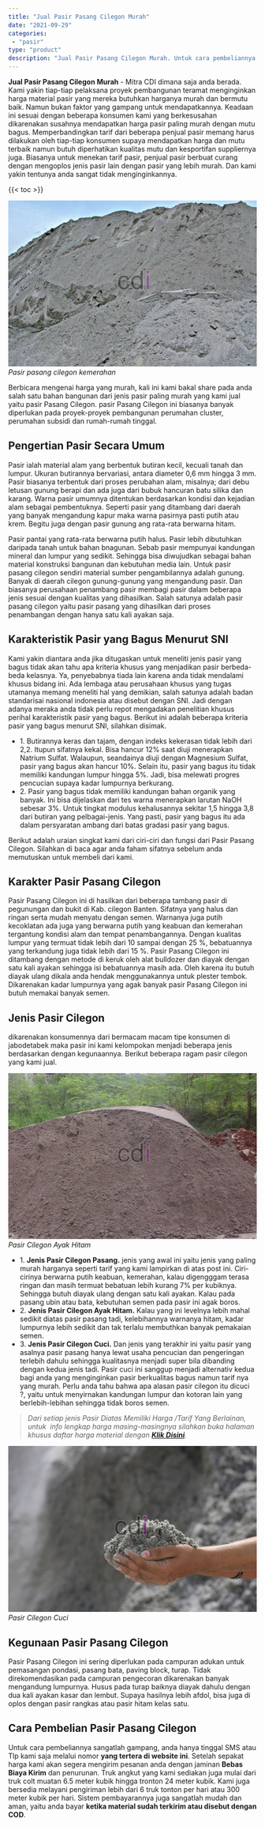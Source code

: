 ```yaml
---
title: "Jual Pasir Pasang Cilegon Murah"
date: "2021-09-29"
categories:
 - "pasir"
type: "product"
description: "Jual Pasir Pasang Cilegon Murah. Untuk cara pembeliannya sangatlah gampang, anda hanya tinggal SMS atau Tlp kami saja melalui nomor **yang tertera di website..."
---
```


**Jual Pasir Pasang Cilegon Murah** - Mitra CDI dimana saja anda berada. Kami yakin tiap-tiap pelaksana proyek pembangunan teramat menginginkan harga material pasir yang mereka butuhkan harganya murah dan bermutu baik. Namun bukan faktor yang gampang untuk mendapatkannya. Keadaan ini sesuai dengan beberapa konsumen kami yang berkesusahan dikarenakan susahnya mendapatkan harga pasir paling murah dengan mutu bagus. Memperbandingkan tarif dari beberapa penjual pasir memang harus dilakukan oleh tiap-tiap konsumen supaya mendapatkan harga dan mutu terbaik namun butuh diperhatikan kualitas mutu dan kesportifan suppliernya juga. Biasanya untuk menekan tarif pasir, penjual pasir berbuat curang dengan mengoplos jenis pasir lain dengan pasir yang lebih murah. Dan kami yakin tentunya anda sangat tidak menginginkannya.

{{< toc >}}

![Pasir pasang cilegon kemerahan](/images/product/pasir-pasang-cilegon-2.jpg)
*Pasir pasang cilegon kemerahan*

Berbicara mengenai harga yang murah, kali ini kami bakal share pada anda salah satu bahan bangunan dari jenis pasir paling murah yang kami jual yaitu pasir Pasang Cilegon. pasir Pasang Cilegon ini biasanya banyak diperlukan pada proyek-proyek pembangunan perumahan cluster, perumahan subsidi dan rumah-rumah tinggal.

 ## Pengertian Pasir Secara Umum

Pasir ialah material alam yang berbentuk butiran kecil, kecuali tanah dan lumpur. Ukuran butirannya bervariasi, antara diameter 0,6 mm hingga 3 mm. Pasir biasanya terbentuk dari proses perubahan alam, misalnya; dari debu letusan gunung berapi dan ada juga dari bubuk hancuran batu silika dan karang. Warna pasir umumnya ditentukan berdasarkan kondisi dan kejadian alam sebagai pembentuknya. Seperti pasir yang ditambang dari daerah yang banyak mengandung kapur maka warna pasirnya pasti putih atau krem. Begitu juga dengan pasir gunung ang rata-rata berwarna hitam.

Pasir pantai yang rata-rata berwarna putih halus. Pasir lebih dibutuhkan daripada tanah untuk bahan bnagunan. Sebab pasir mempunyai kandungan mineral dan lumpur yang sedikit. Sehingga bisa diwujudkan sebagai bahan material konstruksi bangunan dan kebutuhan media lain. Untuk pasir pasang cilegon sendiri material sumber pengambilannya adalah gunung. Banyak di daerah cilegon gunung-gunung yang mengandung pasir. Dan biasanya perusahaan penambang pasir membagi pasir dalam beberapa jenis sesuai dengan kualitas yang dihasilkan. Salah satunya adalah pasir pasang cilegon yaitu pasir pasang yang dihasilkan dari proses penambangan dengan hanya satu kali ayakan saja.

 ## Karakteristik Pasir yang Bagus Menurut SNI

Kami yakin diantara anda jika ditugaskan untuk meneliti jenis pasir yang bagus tidak akan tahu apa kriteria khusus yang menjadikan pasir berbeda-beda kelasnya. Ya, penyebabnya tiada lain karena anda tidak mendalami khusus bidang ini. Ada lembaga atau perusahaan khusus yang tugas utamanya memang meneliti hal yang demikian, salah satunya adalah badan standarisai nasional indonesia atau disebut dengan SNI. Jadi dengan adanya meraka anda tidak perlu repot mengadakan penelitian khusus perihal karakteristik pasir yang bagus. Berikut ini adalah beberapa kriteria pasir yang bagus menurut SNI, silahkan disimak.
- 1\. Butirannya keras dan tajam, dengan indeks kekerasan tidak lebih dari 2,2\. Itupun sifatnya kekal. Bisa hancur 12% saat diuji menerapkan Natrium Sulfat. Walaupun, seandainya diuji dengan Magnesium Sulfat, pasir yang bagus akan hancur 10%. Selain itu, pasir yang bagus itu tidak memiliki kandungan lumpur hingga 5%. Jadi, bisa melewati progres pencucian supaya kadar lumpurnya berkurang.
- 2\. Pasir yang bagus tidak memiliki kandungan bahan organik yang banyak. Ini bisa dijelaskan dari tes warna menerapkan larutan NaOH sebesar 3%. Untuk tingkat modulus kehalusannya sekitar 1,5 hingga 3,8 dari butiran yang pelbagai-jenis. Yang pasti, pasir yang bagus itu ada dalam persyaratan ambang dari batas gradasi pasir yang bagus.

Berikut adalah uraian singkat kami dari ciri-ciri dan fungsi dari Pasir Pasang Cilegon. Silahkan di baca agar anda faham sifatnya sebelum anda memutuskan untuk membeli dari kami.

 ## Karakter Pasir Pasang Cilegon

Pasir Pasang Cilegon ini di hasilkan dari beberapa tambang pasir di pegunungan dan bukit di Kab. cilegon Banten. Sifatnya yang halus dan ringan serta mudah menyatu dengan semen. Warnanya juga putih kecoklatan ada juga yang berwarna putih yang keabuan dan kemerahan tergantung kondisi alam dan tempat penambangannya. Dengan kualitas lumpur yang termuat tidak lebih dari 10 sampai dengan 25 %, bebatuannya yang terkandung juga tidak lebih dari 15 %. Pasir Pasang Cilegon ini ditambang dengan metode di keruk oleh alat bulldozer dan diayak dengan satu kali ayakan sehingga isi bebatuannya masih ada. Oleh karena itu butuh diayak ulang dikala anda hendak menggunakannya untuk plester tembok. Dikarenakan kadar lumpurnya yang agak banyak pasir Pasang Cilegon ini butuh memakai banyak semen.

 ## Jenis Pasir Cilegon

dikarenakan konsumennya dari bermacam macam tipe konsumen di jabodetabek maka pasir ini kami kelompokan menjadi beberapa jenis berdasarkan dengan kegunaannya. Berikut beberapa ragam pasir cilegon yang kami jual.

![Pasir Cilegon Ayak Hitam](/images/product/pasir-pasang-cilegon-3.jpg)
*Pasir Cilegon Ayak Hitam*

- 1\. **Jenis Pasir Cilegon Pasang.** jenis yang awal ini yaitu jenis yang paling murah harganya seperti tarif yang kami lampirkan di atas post ini. Ciri-cirinya berwarna putih keabuan, kemerahan, kalau digengggam terasa ringan dan masih termuat bebatuan lebih kurang 7% per kubiknya. Sehingga butuh diayak ulang dengan satu kali ayakan. Kalau pada pasang ubin atau bata, kebutuhan semen pada pasir ini agak boros.
- 2\. **Jenis Pasir Cilegon Ayak Hitam.** Kalau yang ini levelnya lebih mahal sedikit diatas pasir pasang tadi, kelebihannya warnanya hitam, kadar lumpurnya lebih sedikit dan tak terlalu membuthkan banyak pemakaian semen.
- 3\. **Jenis Pasir Cilegon Cuci.** Dan jenis yang terakhir ini yaitu pasir yang asalnya pasir pasang hanya lewat usaha pencucian dan pengeringan terlebih dahulu sehingga kualitasnya menjadi super bila dibanding dengan kedua jenis tadi. Pasir cuci ini sanggup menjadi alternativ kedua bagi anda yang menginginkan pasir berkualitas bagus namun tarif nya yang murah. Perlu anda tahu bahwa apa alasan pasir cilegon itu dicuci ?, yaitu untuk menyirnakan kandungan lumpur dan kotoran lain yang berlebih-lebihan sehingga tidak boros semen.

> _Dari setiap jenis Pasir Diatas Memiliki Harga /Tarif Yang Berlainan, untuk  info lengkap harga masing-masingnya silahkan buka halaman khusus daftar harga material dengan **[Klik Disini](/blog/daftar-harga-material-pasir-dan-batu-terlengkap)**._

![Pasir Cilegon Cuci](/images/product/pasir-urug-2.jpg)
*Pasir Cilegon Cuci*

 ## Kegunaan Pasir Pasang Cilegon

Pasir Pasang Cilegon ini sering diperlukan pada campuran adukan untuk pemasangan pondasi, pasang bata, paving block, turap. Tidak direkomendasikan pada campuran pengecoran dikarenakan banyak mengandung lumpurnya. Husus pada turap baiknya diayak dahulu dengan dua kali ayakan kasar dan lembut. Supaya hasilnya lebih afdol, bisa juga di oplos dengan pasir rangkas atau pasir hitam kelas satu.

 ## Cara Pembelian Pasir Pasang Cilegon

Untuk cara pembeliannya sangatlah gampang, anda hanya tinggal SMS atau Tlp kami saja melalui nomor **yang tertera di website ini**. Setelah sepakat harga kami akan segera mengirim pesanan anda dengan jaminan **Bebas Biaya Kirim** dan penurunan. Truk angkut yang kami sediakan juga mulai dari truk colt muatan 6.5 meter kubik hingga tronton 24 meter kubik. Kami juga bersedia melayani pengiriman lebih dari 6 truk tonton per hari atau 300 meter kubik per hari. Sistem pembayarannya juga sangatlah mudah dan aman, yaitu anda bayar **ketika material sudah terkirim atau disebut dengan COD**.

